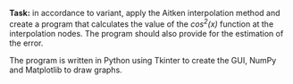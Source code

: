 **Task:** in accordance to variant, apply the Aitken interpolation method and create a program that calculates the value of the *cos<sup>2</sup>(x)* function at the interpolation nodes. The program should also provide for the estimation of the error.

The program is written in Python using Tkinter to create the GUI, NumPy and Matplotlib to draw graphs.